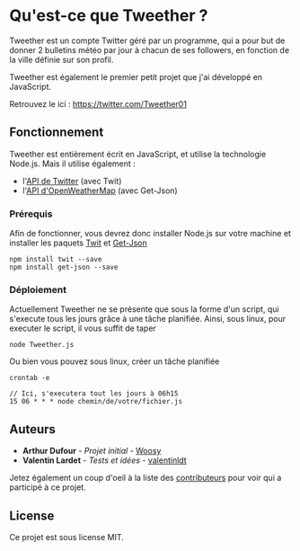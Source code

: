 # Qu'est-ce que Tweether ?

Tweether est un compte Twitter géré par un programme, qui a pour but de donner 2 bulletins météo par jour à chacun de ses followers, en fonction de la ville définie sur son profil.

Tweether est également le premier petit projet que j'ai développé en JavaScript.

Retrouvez le ici : https://twitter.com/Tweether01

## Fonctionnement

Tweether est entièrement écrit en JavaScript, et utilise la technologie Node.js.
Mais il utilise également :
* l'[API de Twitter](https://developer.twitter.com/en/docs) (avec Twit)
* l'[API d'OpenWeatherMap](https://openweathermap.org/api) (avec Get-Json)

### Prérequis

Afin de fonctionner, vous devrez donc installer Node.js sur votre machine et installer les paquets [Twit](https://github.com/ttezel/twit) et [Get-Json](https://github.com/zeke/get-json)

```
npm install twit --save
npm install get-json --save
```

### Déploiement

Actuellement Tweether ne se présente que sous la forme d'un script, qui s'execute tous les jours grâce à une tâche planifiée. Ainsi, sous linux, pour executer le script, il vous suffit de taper
```
node Tweether.js
```
Ou bien vous pouvez sous linux, créer un tâche planifiée
```
crontab -e

// Ici, s'executera tout les jours à 06h15
15 06 * * * node chemin/de/votre/fichier.js
```


## Auteurs

* **Arthur Dufour** - *Projet initial* - [Woosy](https://github.com/Woosy)
* **Valentin Lardet** - *Tests et idées* - [valentinldt](https://github.com/valentinldt)

Jetez également un coup d'oeil à la liste des [contributeurs](https://github.com/woosy/tweether/contributors) pour voir qui a participé à ce projet.

## License

Ce projet est sous license MIT. 
